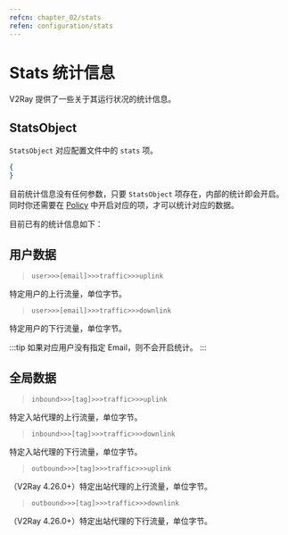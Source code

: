 ```yaml
---
refcn: chapter_02/stats
refen: configuration/stats
---
```


# Stats 统计信息

V2Ray 提供了一些关于其运行状况的统计信息。

## StatsObject

`StatsObject` 对应配置文件中的 `stats` 项。

```json
{
}
```

目前统计信息没有任何参数，只要 `StatsObject` 项存在，内部的统计即会开启。同时你还需要在 [Policy](policy.md) 中开启对应的项，才可以统计对应的数据。

目前已有的统计信息如下：

## 用户数据

> `user>>>[email]>>>traffic>>>uplink`

特定用户的上行流量，单位字节。

> `user>>>[email]>>>traffic>>>downlink` 

特定用户的下行流量，单位字节。

:::tip
如果对应用户没有指定 Email，则不会开启统计。
:::

## 全局数据

> `inbound>>>[tag]>>>traffic>>>uplink`

特定入站代理的上行流量，单位字节。

> `inbound>>>[tag]>>>traffic>>>downlink`

特定入站代理的下行流量，单位字节。

> `outbound>>>[tag]>>>traffic>>>uplink`

（V2Ray 4.26.0+）特定出站代理的上行流量，单位字节。

> `outbound>>>[tag]>>>traffic>>>downlink`

（V2Ray 4.26.0+）特定出站代理的下行流量，单位字节。
